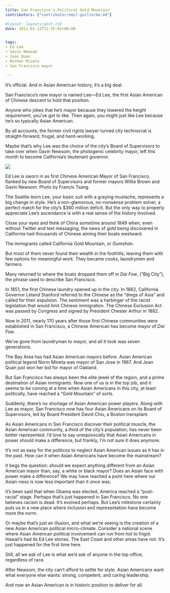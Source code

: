 ```yaml
---
title: San Francisco’s Political Gold Mountain
contributors: ["contributor/emil-guillermo.md"]

#layout: layouts/post.njk
date: 2011-01-12T11:25:02+00:00


tags:
- Ed Lee
- Gavin Newsom
- Jean Quan
- Norman Mineta
- San Francisco mayor

---
```


It’s official. And in Asian American history, it’s a big deal.

San Francisco’s new mayor is named Lee—Ed Lee, the first Asian American of Chinese descent to hold that position.

Anyone who jokes that he’s mayor because they lowered the height requirement, you’ve got to like. Then again, you might just like Lee because he’s so typically Asian American.

By all accounts, the former civil rights lawyer turned city technocrat is straight-forward, frugal, and hard-working.

Maybe that’s why Lee was the choice of the city’s Board of Supervisors to take over when Gavin Newsom, the photogenic celebrity mayor, left this month to become California’s lieutenant governor.

![](/uploads/EdwinLeeSwornIn.jpg)

Ed Lee is sworn in as first Chinese American Mayor of San Francisco, flanked by new Board of Supervisors and former mayors Willie Brown and Gavin Newsom. Photo by Francis Tsang. 

The Seattle-born Lee, your basic suit with a graying mustache, represents a big change in style. He’s a non-glamorous, no-nonsense problem solver, a perfect match for the city’s $360 million deficit. But the only way to properly appreciate Lee’s ascendance is with a real sense of the history involved.

Close your eyes and think of China sometime around 1849 when, even without Twitter and text messaging, the news of gold being discovered in California had thousands of Chinese aiming their boats westward.   

The immigrants called California Gold Mountain, or _Gumshan_.

But most of them never found their wealth in the foothills, leaving them with few options for meaningful work. They became cooks, laundrymen and farmers.

Many returned to where the boats dropped them off in _Dai Fow_, (“Big City”), the phrase used to describe San Francisco.

In 1851, the first Chinese laundry opened up in the city. In 1862, California Governor Leland Stanford referred to the Chinese as the “dregs of Asia” and called for their expulsion. The sentiment was a harbinger of the racist legislation that would limit Chinese immigration. The Chinese Exclusion Act was passed by Congress and signed by President Chester Arthur in 1882.

Now in 2011, nearly 170 years after those first Chinese communities were established in San Francisco, a Chinese American has become mayor of _Dai Fow_.

We’ve gone from laundryman to mayor, and all it took was seven generations.

The Bay Area has had Asian American mayors before. Asian American political legend Norm Mineta was mayor of San Jose in 1967. And Jean Quan just won her bid for mayor of Oakland.

But San Francisco has always been the elite jewel of the region, and a prime destination of Asian immigrants. Now one of us is in the top job, and it seems to be coming at a time when Asian Americans in this city, at least politically, have reached a “Gold Mountain” of sorts.

Suddenly, there’s no shortage of Asian American power players. Along with Lee as mayor, San Francisco now has four Asian Americans on its Board of Supervisors, led by Board President David Chiu, a Boston transplant.  

As Asian Americans in San Francisco discover their political muscle, the Asian American community, a third of the city’s population, has never been better represented. I’d love to say unequivocally that Asian Americans in power should make a difference, but frankly, I’m not sure it does anymore.

It’s not as easy for the politicos to neglect Asian American issues as it has in the past. How can it when Asian Americans have become the mainstream?

It begs the question: should we expect anything different from an Asian American mayor than, say, a white or black mayor?  Does an Asian face with power make a difference? We may have reached a point here where our Asian-ness is now less important than it once was.

It’s been said that when Obama was elected, America reached a “post-racial” stage.  Perhaps that’s just happened in San Francisco.  No one believes racism is dead. It’s evolved perhaps. But Lee’s milestone certainly puts us in a new place where inclusion and representation have become more the norm.

Or maybe that’s just an illusion, and what we’re seeing is the creation of a new Asian American political micro-climate. Consider a national scene where Asian American political involvement can run from hot to frigid. Hawaii’s had its Ed Lee stories. The East Coast and other areas have not. It’s just happened for the first time here.

Still, all we ask of Lee is what we’d ask of anyone in the top office, regardless of race.

After Newsom, the city can’t afford to settle for style. Asian Americans want what everyone else wants: strong, competent, and caring leadership.

And now an Asian American is in historic position to deliver for all.
